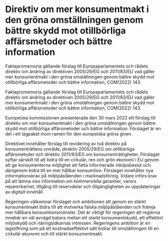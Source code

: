 # Direktiv om mer konsumentmakt i den gröna omställningen genom bättre skydd mot otillbörliga affärsmetoder och bättre information

Fakta­promemoria gällande förslag till Europaparlamentets och rådets direktiv om ändring av direktiven 2005/29/EG och 2011/83/EU vad gäller mer konsumentmakt i den gröna omställningen genom bättre skydd mot otillbörliga affärsmetoder och bättre information, COM(2022) 143.

Fakta­promemoria gällande förslag till Europaparlamentets och rådets direktiv om ändring av direktiven 2005/29/EG och 2011/83/EU vad gäller mer konsumentmakt i den gröna omställningen genom bättre skydd mot otillbörliga affärsmetoder och bättre information, COM(2022) 143.

Europeiska kommissionen presenterade den 30 mars 2022 ett förslag till direktiv om mer konsumentmakt i den gröna omställningen genom bättre skydd mot otillbörliga affärsmetoder och bättre information. Förslaget är en del i ett lagpaket inom ramen för den europeiska gröna given.

Direktivet innehåller förslag till revidering av två direktiv på konsumenträttens område, direktiv 2005/29/EG om otillbörliga affärsmetoder och direktiv 2011/83/EG om konsumenträttigheter. Förslaget syftar särskilt till att bidra till en cirkulär, ren och grön ekonomi i EU genom att ge konsumenterna möjlighet att fatta informerade inköpsbeslut och därigenom bidra till en mer hållbar konsumtion. Förslaget innehåller nya informationskrav på miljöpåståenden i marknadsföring. Vidare införs krav på att lämna viss information om kommersiella garantier, varors reparerbarhet, tillgång till reservdelar och tillgängligheten av uppdateringar av digitalt innehåll.

Regeringen välkomnar förslaget och ambitionen att genom en stärkt konsumentmakt bidra till att motverka falska miljöpåståenden och främja mer hållbara konsumtionsmönster. Det är viktigt för regeringen att reglerna innebär en väl avvägd balans mellan ett starkt konsumentskydd, ett effektivt miljöskydd och näringsidkarnas intressen. Regeringens ambition är en lagstiftning som på ett kostnadseffektivt sätt bidrar till omställningen till en cirkulär ekonomi och till stärkt konsumentmakt.
